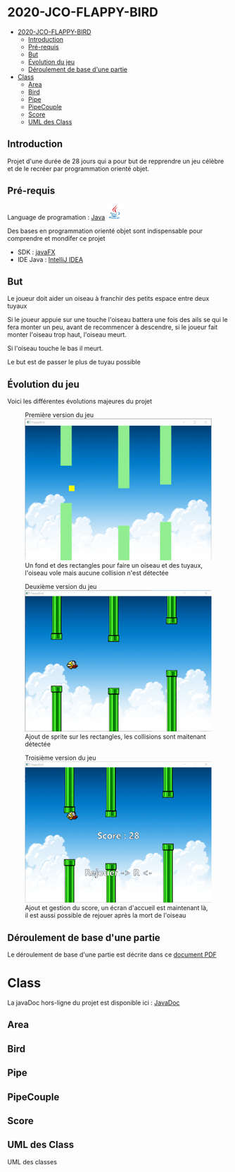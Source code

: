 # 2020-JCO-FLAPPY-BIRD

- [2020-JCO-FLAPPY-BIRD](#2020-jco-flappy-bird)
  - [Introduction](#introduction)
  - [Pré-requis](#pré-requis)
  - [But](#but)
  - [Évolution du jeu](#évolution-du-jeu)
  - [Déroulement de base d'une partie](#déroulement-de-base-dune-partie)
- [Class](#class)
  - [Area](#area)
  - [Bird](#bird)
  - [Pipe](#pipe)
  - [PipeCouple](#pipecouple)
  - [Score](#score)
  - [UML des Class](#uml-des-class)

## Introduction
Projet d'une durée de 28 jours qui a pour but de repprendre un jeu célèbre et de le recréer par programmation orienté objet.

## Pré-requis
Language de programation : [Java](https://fr.wikipedia.org/wiki/Java_(langage) "Wikipédia : Java") ![Logo java](img/java_logo.png)

Des bases en programmation orienté objet sont indispensable pour comprendre et mondifer ce projet

* SDK : [javaFX](https://gluonhq.com/products/javafx/ "Page de téléchargement")
* IDE Java : [IntelliJ IDEA](https://www.jetbrains.com/fr-fr/idea/ "Page principale de IntelliJ IDEA")

## But
Le joueur doit aider un oiseau à franchir des petits espace entre deux tuyaux

Si le joueur appuie sur une touche l'oiseau battera une fois des ails se qui le fera monter un peu, avant de recommencer à descendre, si le joueur fait monter l'oiseau trop haut, l'oiseau meurt.

Si l'oiseau touche le bas il meurt.

Le but est de passer le plus de tuyau possible

## Évolution du jeu

Voici les différentes évolutions majeures du projet

<figure>
    <figcaption>Première version du jeu</figcaption>
<img src="img/premiere_version.png" alt="première version du jeu" width="600"/>
Un fond et des rectangles pour faire un oiseau et des tuyaux, l'oiseau vole mais aucune collision n'est détectée
</figure>

<figure>
    <figcaption>Deuxième version du jeu</figcaption>
<img src="img/deuxieme_version.png" alt="première version du jeu" width="600"/>
Ajout de sprite sur les rectangles, les collisions sont maitenant détectée
</figure>

<figure>
    <figcaption>Troisième version du jeu</figcaption>
<img src="img/troisieme_version.png" alt="première version du jeu" width="600"/>
Ajout et gestion du score, un écran d'accueil est maintenant là, il est aussi possible de rejouer après la mort de l'oiseau
</figure>

## Déroulement de base d'une partie
Le déroulement de base d'une partie est décrite dans ce [document PDF](docs/Ordinogramme.pdf)

# Class
La javaDoc hors-ligne du projet est disponible ici : [JavaDoc](docs/JavaDocs)

## Area

## Bird

## Pipe

## PipeCouple

## Score


## UML des Class
UML des classes
